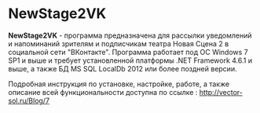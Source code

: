 # NewStage2VK

**NewStage2VK** - программа предназначена для рассылки уведомлений и напоминаний зрителям и подписчикам театра Новая Сцена 2 в социальной сети "ВКонтакте". 
Программа работает под ОС Windows 7 SP1 и выше и требует установленной платформы .NET Framework 4.6.1 и выше, а также БД MS SQL LocalDb 2012 или более поздней версии. 

Подробная инструкция по установке, настройке, работе, а также описание всей функциональности доступна по ссылке : http://vector-sol.ru/Blog/7
